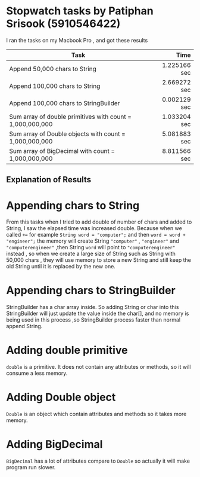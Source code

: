 # Stopwatch tasks by Patiphan Srisook (5910546422)

I ran the tasks on my Macbook Pro , and got these results

Task                                  | Time
--------------------------------------|-------:
Append 50,000 chars to String         | 1.225166 sec
Append 100,000 chars to String        | 2.669272 sec
Append 100,000 chars to StringBuilder | 0.002129 sec
Sum array of double primitives with count = 1,000,000,000 | 1.033204 sec
Sum array of Double objects with count = 1,000,000,000 | 5.081883 sec
Sum array of BigDecimal with count = 1,000,000,000 | 8.811566 sec


## Explanation of Results

# Appending chars to String
From this tasks when I tried to add double of number of chars and added to String, I saw the elapsed time was increased double. Because when we called `+=` for example `String word = "computer";` and then `word = word + "engineer";` the memory will create String `"computer"` , `"engineer"` and `"computerengineer"` ,then String `word` will point to `"computerengineer"` instead , so when we create a large size of String such as String with 50,000 chars , they will use memory to store a new String and still keep the old String until it is replaced by the new one.

# Appending chars to StringBuilder
StringBuilder has a char array inside. So adding String or char into this StringBuilder will just update the value inside the char[], and no memory is being used in this process ,so StringBuilder process faster than normal append String.

# Adding double primitive
`double` is a primitive. It does not contain any attributes or methods, so it will consume a less memory.

# Adding Double object
`Double` is an object which contain attributes and methods so it takes more memory.

# Adding BigDecimal
`BigDecimal` has a lot of attributes compare to `Double` so actually it will make program run slower.

